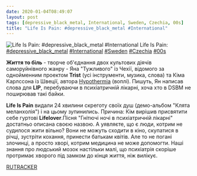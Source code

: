 ```yaml
---
date: 2020-01-04T08:49:07
layout: post
tags: [depressive_black_metal, International, Sweden, Czechia, 00s]
title: "Life Is Pain: #depressive_black_metal #International"
---
```

![Life Is Pain: #depressive_black_metal #International](https://res.cloudinary.com/vast-space-unexplored/image/upload/q_auto,dpr_auto,w_auto/photos/photo_843_04-01-2020_08-49-07.jpg)
Life Is Pain: [#depressive_black_metal](/tags/#depressive_black_metal) [#International](/tags/#International) [#Sweden](/tags/#Sweden) [#Czechia](/tags/#Czechia) [#00s](/tags/#00s)

**Життя то біль** - творче об&#39;єднання двох культових діячів саморуйнівного жанру - Яна &quot;Тужливого&quot; із Чехії, відомого за однойменним проектом **Trist** (усі інструменти, музика, слова) та Кіма Карлссона із Швеції, автора [Hypothermia](/2019-12-23-hypothermia--depressive-black-metal-sweden-swedish) (воплі). Пишуть, Ян написав слова для **LIP**, перебуваючи в психіатричній лікарні, хоча хто в DSBM не поширював такі байки.

**Life Is Pain** видали 24 хвилини скреготу своїх душ (демо-альбом &quot;Клята меланхолія&quot;) і на цьому зупинились. Причина: Кім вирішив присвятити себе гуртові **Lifelover**.Пісня &quot;Гнітючі ночі в психіатричній лікарні&quot; достатньо описана своєю назвою. А уявляєте, що є люди, котрим не судилося жити вільно? Вони не можуть сходити в кіно, скупатися в річці, зустріти кохання, принести батькам квітів. Але то не погані злочинці, а просто хворі, котрим медицина не може допомогти. Наші знання про людський мозок настільки малі, що психіатрія скоріше протримає хворого під замком до кінця життя, ніж вилікує.

[RUTRACKER](https://rutracker.org/forum/viewtopic.php?t=3702902)